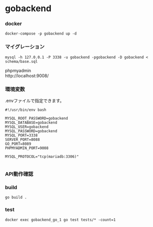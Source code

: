 # gobackend

### docker
```
docker-compose -p gobackend up -d
```

### マイグレーション
```
mysql -h 127.0.0.1 -P 3338 -u gobackend -pgobackend -D gobackend < schema/base.sql
```

phpmyadmin  
http://localhost:9008/

### 環境変数
.envファイルで指定できます。

```
#!/usr/bin/env bash

MYSQL_ROOT_PASSWORD=gobackend
MYSQL_DATABASE=gobackend
MYSQL_USER=gobackend
MYSQL_PASSWORD=gobackend
MYSQL_PORT=3338
SERVER_PORT=8088
GO_PORT=8089
PHPMYADMIN_PORT=9008

MYSQL_PROTOCOL="tcp(mariadb:3306)"


```

### API動作確認

### build
```
go build .
```

### test
```
docker exec gobackend_go_1 go test tests/* -count=1
```


